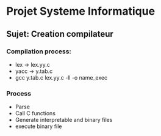 # Projet Systeme Informatique
## Sujet: Creation compilateur


### Compilation process:
- lex -> lex.yy.c
- yacc -> y.tab.c
- gcc y.tab.c  lex.yy.c -ll -o name_exec

### Process
- Parse
- Call  C functions
- Generate interpretable and binary files
- execute binary file
